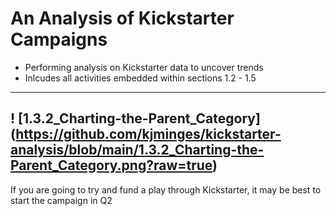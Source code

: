 # An Analysis of Kickstarter Campaigns
* Performing analysis on Kickstarter data to uncover trends
* Inlcudes all activities embedded within sections 1.2 - 1.5
---
! [1.3.2_Charting-the-Parent_Category] (https://github.com/kjminges/kickstarter-analysis/blob/main/1.3.2_Charting-the-Parent_Category.png?raw=true)
---
If you are going to try and fund a play through Kickstarter, it may be best to start the campaign in Q2
